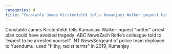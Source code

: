 ```yaml
---
categories: d
title: "Constable James Kirstenfeldt tells Kumanjayi Walker inquest better arrest plan could have avoided tragedy  ABC News"
---
```

Constable James Kirstenfeldt tells Kumanjayi Walker inquest "better" arrest plan could have avoided tragedy&nbsp;&nbsp;ABC NewsZach Rolfe’s colleague told to ‘expect to be arrested yourself’&nbsp;&nbsp;NT NewsSergeant of police team deployed to Yuendumu, used "filthy, racist terms" in 2019, Kumanjay